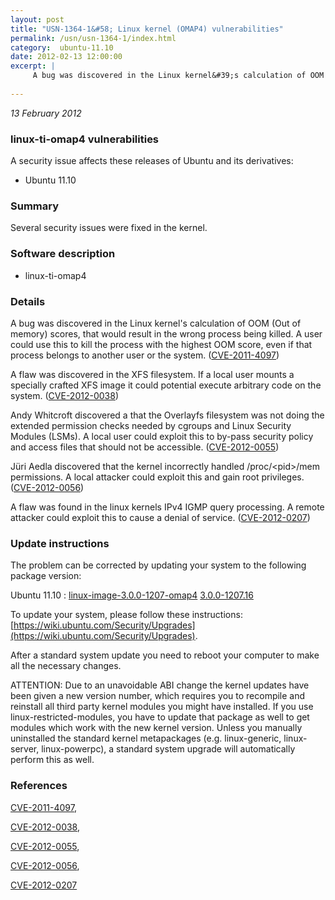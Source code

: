 ```yaml
---
layout: post
title: "USN-1364-1&#58; Linux kernel (OMAP4) vulnerabilities"
permalink: /usn/usn-1364-1/index.html
category:  ubuntu-11.10
date: 2012-02-13 12:00:00
excerpt: |
     A bug was discovered in the Linux kernel&#39;s calculation of OOM (Out of memory) scores, that would result in the wrong process being killed. A user could use this to kill the process with the highest OOM score, even if that process belongs to another user or the system. ([CVE-2011-4097](http://people.ubuntu.com/~ubuntu-security/cve/CVE-2011-4097))
    
--- 
```

 
 

*13 February 2012*

### linux-ti-omap4 vulnerabilities

A security issue affects these releases of Ubuntu and its derivatives:

* Ubuntu 11.10

### Summary

Several security issues were fixed in the kernel. 

### Software description

* linux-ti-omap4 

### Details

 A bug was discovered in the Linux kernel&#39;s calculation of OOM (Out of memory) scores, that would result in the wrong process being killed. A user could use this to kill the process with the highest OOM score, even if that process belongs to another user or the system. ([CVE-2011-4097](http://people.ubuntu.com/~ubuntu-security/cve/CVE-2011-4097))

A flaw was discovered in the XFS filesystem. If a local user mounts a specially crafted XFS image it could potential execute arbitrary code on the system. ([CVE-2012-0038](http://people.ubuntu.com/~ubuntu-security/cve/CVE-2012-0038))

Andy Whitcroft discovered a that the Overlayfs filesystem was not doing the extended permission checks needed by cgroups and Linux Security Modules (LSMs). A local user could exploit this to by-pass security policy and access files that should not be accessible. ([CVE-2012-0055](http://people.ubuntu.com/~ubuntu-security/cve/CVE-2012-0055))

Jüri Aedla discovered that the kernel incorrectly handled /proc/&lt;pid&gt;/mem permissions. A local attacker could exploit this and gain root privileges. ([CVE-2012-0056](http://people.ubuntu.com/~ubuntu-security/cve/CVE-2012-0056))

A flaw was found in the linux kernels IPv4 IGMP query processing. A remote attacker could exploit this to cause a denial of service. ([CVE-2012-0207](http://people.ubuntu.com/~ubuntu-security/cve/CVE-2012-0207)) 

### Update instructions

The problem can be corrected by updating your system to the following package version:

Ubuntu 11.10
 : [linux-image-3.0.0-1207-omap4](https://launchpad.net/ubuntu/+source/linux-ti-omap4) <span> [3.0.0-1207.16](https://launchpad.net/ubuntu/+source/linux-ti-omap4/3.0.0-1207.16) </span> 

To update your system, please follow these instructions: [https://wiki.ubuntu.com/Security/Upgrades](https://wiki.ubuntu.com/Security/Upgrades).

After a standard system update you need to reboot your computer to make all the necessary changes.

ATTENTION: Due to an unavoidable ABI change the kernel updates have been given a new version number, which requires you to recompile and reinstall all third party kernel modules you might have installed. If you use linux-restricted-modules, you have to update that package as well to get modules which work with the new kernel version. Unless you manually uninstalled the standard kernel metapackages (e.g. linux-generic, linux-server, linux-powerpc), a standard system upgrade will automatically perform this as well. 

### References

 
 [CVE-2011-4097](http://people.ubuntu.com/~ubuntu-security/cve/CVE-2011-4097), 

 [CVE-2012-0038](http://people.ubuntu.com/~ubuntu-security/cve/CVE-2012-0038), 

 [CVE-2012-0055](http://people.ubuntu.com/~ubuntu-security/cve/CVE-2012-0055), 

 [CVE-2012-0056](http://people.ubuntu.com/~ubuntu-security/cve/CVE-2012-0056), 

 [CVE-2012-0207](http://people.ubuntu.com/~ubuntu-security/cve/CVE-2012-0207)
 

